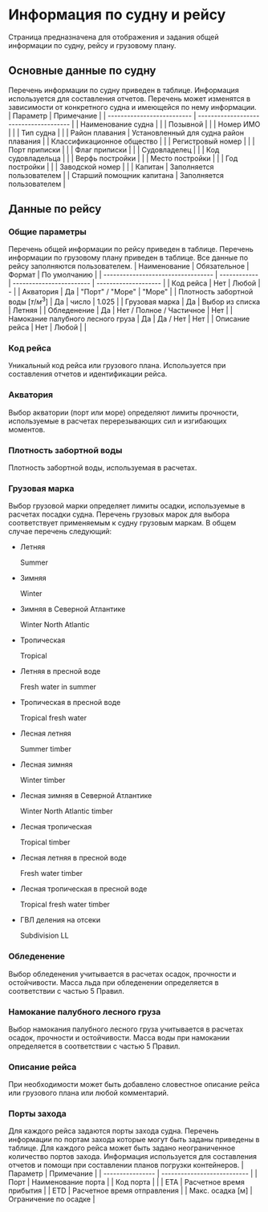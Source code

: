 # Информация по судну и рейсу
Страница предназначена для отображения и задания общей информации по судну, рейсу и грузовому плану.

## Основные данные по судну
Перечень информации по судну приведен в таблице. Информация используется для составления отчетов. Перечень может изменятся в зависимости от конкретного судна и имеющейся по нему информации.  
| Параметр                   | Примечание                             |
| -------------------------- | -------------------------------------- |
| Наименование судна         |                                        |
| Позывной                   |                                        |
| Номер ИМО                  |                                        |
| Тип судна                  |                                        |
| Район плавания             | Установленный для судна район плавания |
| Классификационное общество |                                        |
| Регистровый номер          |                                        |
| Порт приписки              |                                        |
| Флаг приписки              |                                        |
| Судовладелец               |                                        |
| Код судовладельца          |                                        |
| Верфь постройки            |                                        |
| Место постройки            |                                        |
| Год постройки              |                                        |
| Заводской номер            |                                        |
| Капитан                    | Заполняется пользователем              |
| Старший помощник капитана  | Заполняется пользователем              |

## Данные по рейсу
### Общие параметры
Перечень общей информации по рейсу приведен в таблице. Перечень информации по грузовому плану приведен в таблице. Все данные по рейсу заполняются пользователем.
| Наименование                       | Обязательное | Формат                   | По умолчанию         |
| ---------------------------------- | ------------ | ------------------------ | -------------------- |
| Код рейса                          | Нет          | Любой                    | -                    |
| Акватория                          | Да           | "Порт" / "Море"          | "Море"               |
| Плотность забортной воды $[т/м^3]$ | Да           | число                    | 1.025                |
| Грузовая марка                     | Да           | Выбор из списка          | Летняя               |
| Обледенение                        | Да           | Нет / Полное / Частичное | Нет                  |
| Намокание палубного лесного груза  | Да           | Да / Нет                 | Нет                  |
| Описание рейса                     | Нет          | Любой                    |                      |

### Код рейса
Уникальный код рейса или грузового плана. Используется при составления отчетов и идентификации рейса.

### Акватория
Выбор акватории (порт или море) определяют лимиты прочности, используемые в расчетах перерезывающих сил и изгибающих моментов. 

### Плотность забортной воды
Плотность забортной воды, используемая в расчетах.

### Грузовая марка
Выбор грузовой марки определяет лимиты осадки, используемые в расчетах посадки судна. Перечень грузовых марок для выбора соответствует применяемым к судну грузовым маркам. В общем случае перечень следующий:
- Летняя </p><p> Summer
- Зимняя </p><p> Winter
- Зимняя в Северной Атлантике </p><p> Winter North Atlantic
- Тропическая </p><p> Tropical
- Летняя в пресной воде </p><p> Fresh water in summer
- Тропическая в пресной воде </p><p> Tropical fresh water
- Лесная летняя </p><p> Summer timber
- Лесная зимняя </p><p> Winter timber
- Лесная зимняя в Северной Атлантике </p><p> Winter North Atlantic timber
- Лесная тропическая  </p><p> Tropical timber
- Лесная летняя в пресной воде </p><p> Fresh water timber
- Лесная тропическая в пресной воде </p><p>  Tropical fresh water timber
- ГВЛ деления на отсеки </p><p> Subdivision LL

### Обледенение
Выбор обледенения учитывается в расчетах осадок, прочности и остойчивости. Масса льда при обледенении определяется в соответствии с частью 5 Правил. 

### Намокание палубного лесного груза
Выбор намокания палубного лесного груза учитывается в расчетах осадок, прочности и остойчивости. Масса воды при намокании определяется в соответствии с частью 5 Правил. 

### Описание рейса
При необходимости может быть добавлено словестное описание рейса или грузового плана или любой комментарий. 

### Порты захода
Для каждого рейса задаются порты захода судна. Перечень информации по портам захода которые могут быть заданы приведены в таблице. Для каждого рейса может быть задано неограниченное количество портов захода. Информация используется для составления отчетов и помощи при составлении планов погрузки контейнеров.
| Параметр         | Примечание                  |
| ---------------- | --------------------------- |
| Порт             | Наименование порта          |
| Код порта        |                             |
| ETA              | Расчетное время прибытия    |
| ETD              | Расчетное время отправления |
| Макс. осадка [м] | Ограничение по осадке       |
